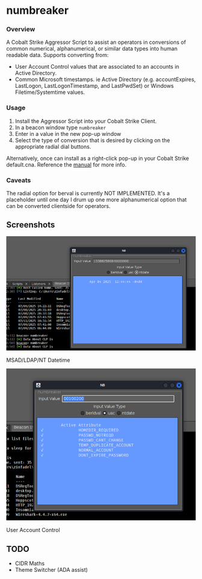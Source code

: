 # numbreaker

### Overview
A Cobalt Strike Aggressor Script to assist an operators in conversions of common numerical, alphanumerical, or similar data types into human readable data.
Supports converting from:  

   - User Account Control values that are associated to an accounts in Active Directory.  
   - Common Microsoft timestamps. ie Active Directory (e.g. accountExpires, LastLogon, LastLogonTimestamp, and LastPwdSet) or Windows Filetime/Systemtime values.  
    
### Usage

1) Install the Aggressor Script into your Cobalt Strike Client.
2) In a beacon window type `numbreaker`
3) Enter in a value in the new pop-up window
4) Select the type of conversion that is desired by clicking on the appropriate radial dial buttons.

Alternatively, once can install as a right-click pop-up in your Cobalt Strike default.cna. Reference the [manual](https://hstechdocs.helpsystems.com/manuals/cobaltstrike/current/userguide/content/topics_aggressor-scripts/as_cobalt-strike.htm) for more info.

### Caveats

The radial option for berval is currently NOT IMPLEMENTED. It's a placeholder until one day I drum up one more alphanumerical option that can be converted clientside for operators.

## Screenshots

![NTDATE EX](screenshots/sshot-ntdate.png)

MSAD/LDAP/NT Datetime

![UAC EX](screenshots/sshot-uac.png)

User Account Control

## TODO
- CIDR Maths
- Theme Switcher (ADA assist)
